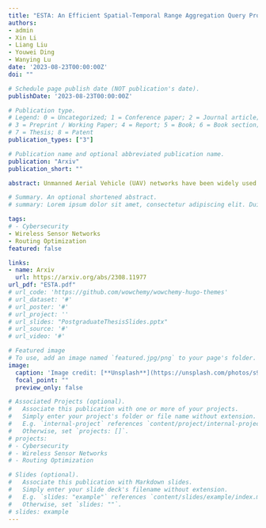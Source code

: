 ```yaml
---
title: "ESTA: An Efficient Spatial-Temporal Range Aggregation Query Processing Algorithm for UAV Networks"
authors:
- admin
- Xin Li
- Liang Liu
- Youwei Ding
- Wanying Lu
date: '2023-08-23T00:00:00Z'
doi: ""

# Schedule page publish date (NOT publication's date).
publishDate: '2023-08-23T00:00:00Z'

# Publication type.
# Legend: 0 = Uncategorized; 1 = Conference paper; 2 = Journal article;
# 3 = Preprint / Working Paper; 4 = Report; 5 = Book; 6 = Book section;
# 7 = Thesis; 8 = Patent
publication_types: ["3"]

# Publication name and optional abbreviated publication name.
publication: "Arxiv"
publication_short: ""

abstract: Unmanned Aerial Vehicle (UAV) networks have been widely used in both military and civilian scenarios. When users are interested in the statistical information of the historical sensory data in a certain region during a certain time period, they will send an aggregation query request with a spatial-temporal constraint to target UAVs which store the qualified data. Then, the target UAVs will return the query results to users. Meanwhile, the query results can be aggregated within the network during transmission to save energy and bandwidth resources, which are typically scarce in UAV networks. However, due to the unique characteristics of UAV networks, it is difficult to perform efficient in-network aggregation of query results without the sacrifice of the user query delay. To the best of our knowledge, there is no research on spatial-temporal range aggregation query in UAV networks. In this paper, we propose an Efficient Spatial-Temporal range Aggregation query processing (ESTA) algorithm for UAV networks. First, a topology change graph is constructed based on the pre-planned trajectory information. Meanwhile, an efficient shortest path algorithm is proposed to obtain the user query delay. Then, on the basis of ensuring the user query delay, ESTA transforms the aggregation processing of query results into recursively solving the set cover problem, thereby constructing a spatial-temporal aggregation tree (STAT), based on which an efficient in-network aggregation routing path for query results can be found. Through extensive simulation, we demonstrate that ESTA can save more than 50% of the energy consumption compared with the baseline algorithm.

# Summary. An optional shortened abstract.
# summary: Lorem ipsum dolor sit amet, consectetur adipiscing elit. Duis posuere tellus ac convallis placerat. Proin tincidunt magna sed ex sollicitudin condimentum.

tags:
# - Cybersecurity
- Wireless Sensor Networks
- Routing Optimization
featured: false

links:
- name: Arxiv
  url: https://arxiv.org/abs/2308.11977
url_pdf: "ESTA.pdf"
# url_code: 'https://github.com/wowchemy/wowchemy-hugo-themes'
# url_dataset: '#'
# url_poster: '#'
# url_project: ''
# url_slides: "PostgraduateThesisSlides.pptx"
# url_source: '#'
# url_video: '#'

# Featured image
# To use, add an image named `featured.jpg/png` to your page's folder. 
image:
  caption: 'Image credit: [**Unsplash**](https://unsplash.com/photos/s9CC2SKySJM)'
  focal_point: ""
  preview_only: false

# Associated Projects (optional).
#   Associate this publication with one or more of your projects.
#   Simply enter your project's folder or file name without extension.
#   E.g. `internal-project` references `content/project/internal-project/index.md`.
#   Otherwise, set `projects: []`.
# projects:
# - Cybersecurity
# - Wireless Sensor Networks
# - Routing Optimization

# Slides (optional).
#   Associate this publication with Markdown slides.
#   Simply enter your slide deck's filename without extension.
#   E.g. `slides: "example"` references `content/slides/example/index.md`.
#   Otherwise, set `slides: ""`.
# slides: example
---
```


<!-- {{% callout note %}}
Create your slides in Markdown - click the *Slides* button to check out the example.
{{% /callout %}}

Supplementary notes can be added here, including [code, math, and images](https://wowchemy.com/docs/writing-markdown-latex/). -->
